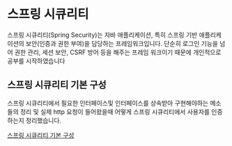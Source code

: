 # 스프링 시큐리티

스프링 시큐리티(Spring Security)는 자바 애플리케이션, 특히 스프링 기반 애플리케이션의 보안(인증과 권한 부여)을 담당하는 프레임워크입니다.
단순히 로그인 기능을 넘어 권한 관리, 세션 보안, CSRF 방어 등을 해주는 프레임 워크이기 때문에 개인적으로 공부를 시작하였습니다

## 스프링 시큐리티 기본 구성

스프링 시큐리티에서 필요한 인터페이스및 인터페이스를 상속받아 구현해야하는 메소들의 정리 및 실제 http 요청이 들어왔을때 어떻게 스프링 시큐리티에서 사용자를 인증하는지 정리했습니다.

[스프링 시큐리티 기본 구성](https://github.com/ByeonJuHwan/spring-security-study/blob/master/docs/spring-security-basic.md)
